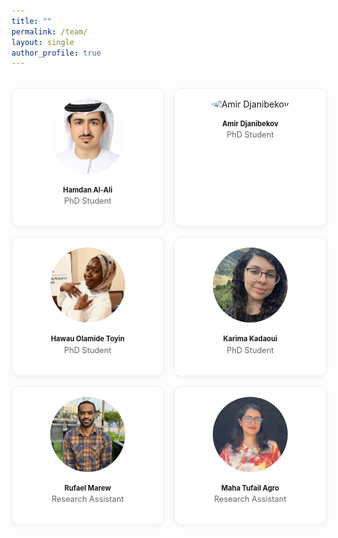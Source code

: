 ```yaml
---
title: ""
permalink: /team/
layout: single
author_profile: true
---
```


<div class="team-grid">

  <div class="team-member">
    <img src="/assets/images/hamdan.jpg" alt="Hamdan Al-Ali">
    <h2>Hamdan Al-Ali</h2>
    <p>PhD Student</p>
    <div class="team-links">
      <a href="https://www.linkedin.com/in/hamdan-hamid-al-ali/" title="LinkedIn" target="_blank" class="fab fa-fw fa-linkedin"  style="color: #0A66C2;"></a>
      <a href="https://www.7amdan.ae/" title="Homepage" target="_blank" class="fas fa-fw fa-home" style="color: Tomato;"></a>
    </div>
  </div>

   <div class="team-member">
    <img src="/assets/images/amir.png" alt="Amir Djanibekov">
    <h2>Amir Djanibekov</h2>
    <p>PhD Student</p>
    <div class="team-links">
      <a href="https://www.linkedin.com/in/amir-djanibekov/" title="LinkedIn" target="_blank" class="fab fa-fw fa-linkedin" style="color: #0A66C2;"></a>
      <a href="https://github.com/djanibekov" title="GitHub" target="_blank" class="fab fa-fw fa-github" style="color: Black;"></a>
      <a href="https://scholar.google.ae/citations?user=4NjyePEAAAAJ&hl=en" title="scholar" target="_blank" class="fa-brands fa-google-scholar" style="color: #4285F4;"></a>
    </div>
  </div>

   <div class="team-member">
    <img src="/assets/images/hawau.jpg" alt="Hawau Olamide Toyin">
    <h2>Hawau Olamide Toyin</h2>
    <p>PhD Student</p>
    <div class="team-links">
      <a href="https://linkedin.com/in/toyinhawau" title="LinkedIn" target="_blank" class="fab fa-fw fa-linkedin"  style="color: #0A66C2;"></a>
      <a href="https://github.com/theehawau" title="GitHub" target="_blank" class="fab fa-fw fa-github" style="color: Black;"></a>
      <a href="https://scholar.google.com/citations?user=JrSN5G0AAAAJ&hl=en" title="scholar" target="_blank" class="fa-brands fa-google-scholar" style="color: #4285F4;"></a>
    </div>
  </div>

  <div class="team-member">
    <img src="/assets/images/karima.png" alt="Karima Kadaoui">
    <h2>Karima Kadaoui</h2>
    <p>PhD Student</p>
    <div class="team-links">
      <a href="https://www.linkedin.com/in/karima-kadaoui-960923b7/" title="LinkedIn" target="_blank" class="fab fa-fw fa-linkedin"  style="color: #0A66C2;"></a>
      <a href="https://github.com/sqrk" title="GitHub" target="_blank" class="fab fa-fw fa-github" style="color: Black;"></a>
      <a href="https://scholar.google.com/citations?user=R1hg4LAAAAAJ" title="scholar" target="_blank" class="fa-brands fa-google-scholar" style="color: #4285F4;"></a>
    </div>
  </div>

   <div class="team-member">
    <img src="/assets/images/rufael.JPG" alt="Rufael Marew">
    <h2>Rufael Marew</h2>
    <p>Research Assistant</p>
    <div class="team-links">
      <a href="https://www.linkedin.com/in/rufael-marew/" title="LinkedIn" target="_blank" class="fab fa-fw fa-linkedin"  style="color: #0A66C2;"></a>
      <a href="https://github.com/rufaelfekadu" title="GitHub" target="_blank" class="fab fa-fw fa-github" style="color: Black;"></a>
      <a href="https://scholar.google.com/citations?user=h0eAwj8AAAAJ&hl=en" title="scholar" target="_blank" class="fa-brands fa-google-scholar" style="color: #4285F4;"></a>
    </div>
  </div>

  <div class="team-member">
    <img src="/assets/images/Maha.jpg" alt="Maha Agro">
    <h2>Maha Tufail Agro</h2>
    <p>Research Assistant</p>
    <div class="team-links">
      <a href="https://www.linkedin.com/in/maha-tufail-agro/" title="LinkedIn" target="_blank" class="fab fa-fw fa-linkedin"  style="color: #0A66C2;"></a>
      <a href="https://github.com/maha-tufail" title="GitHub" target="_blank" class="fab fa-fw fa-github" style="color: Black;"></a>
      <a href="https://scholar.google.com/citations?user=FXJzma8AAAAJ&hl=en" title="scholar" target="_blank" class="fa-brands fa-google-scholar" style="color: #4285F4;"></a>
      <a href="https://bsky.app/profile/mahaagro.bsky.social" title="scholar" target="_blank" class="fa-brands fa-bluesky" style="color: #4285F4;"></a>
    </div>
  </div>

</div>

<style>
.team-grid {
  display: grid;
  grid-template-columns: repeat(auto-fit, minmax(220px, 1fr));
  gap: 1rem;
  margin-top: 2rem;
  /*margin-right: 2rem;*/
}

.team-member {
  text-align: center;
  border: 1px solid #eee;
  border-radius: 12px;
  padding: 1rem;
  box-shadow: 0 2px 8px rgba(0,0,0,0.05);
  background: #fff;
  transition: transform 0.2s ease;
}

.team-member:hover {
  transform: translateY(-4px);
}

.team-member img {
  width: 120px;
  height: 120px;
  object-fit: cover;
  border-radius: 50%;
  margin-bottom: 0.5rem;
}

.team-member h2 {
  margin: 0.5rem 0 0.2rem;
  font-size: 0.7rem;
}

.team-member p {
  margin: 0;
  font-size: 0.8rem;
  color: #666;
}

.team-links a {
  margin: 0 0.4rem;
  font-size: 0.9rem;
  text-decoration: none;
}
</style>
